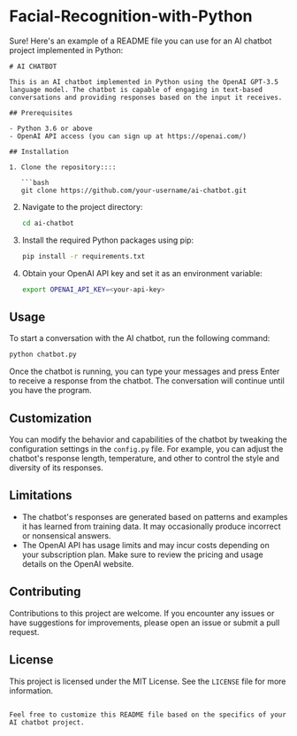 # Facial-Recognition-with-Python
Sure! Here's an example of a README file you can use for an AI chatbot project implemented in Python:

```
# AI CHATBOT

This is an AI chatbot implemented in Python using the OpenAI GPT-3.5 language model. The chatbot is capable of engaging in text-based conversations and providing responses based on the input it receives.

## Prerequisites

- Python 3.6 or above
- OpenAI API access (you can sign up at https://openai.com/)

## Installation

1. Clone the repository::::

   ```bash
   git clone https://github.com/your-username/ai-chatbot.git
   ```

2. Navigate to the project directory:

   ```bash
   cd ai-chatbot
   ```

3. Install the required Python packages using pip:

   ```bash
   pip install -r requirements.txt
   ```

4. Obtain your OpenAI API key and set it as an environment variable:

   ```bash
   export OPENAI_API_KEY=<your-api-key>
   ```

## Usage

To start a conversation with the AI chatbot, run the following command:

```bash
python chatbot.py
```

Once the chatbot is running, you can type your messages and press Enter to receive a response from the chatbot. The conversation will continue until you have the program.

## Customization

You can modify the behavior and capabilities of the chatbot by tweaking the configuration settings in the `config.py` file. For example, you can adjust the chatbot's response length, temperature, and other to control the style and diversity of its responses.

## Limitations

- The chatbot's responses are generated based on patterns and examples it has learned from training data. It may occasionally produce incorrect or nonsensical answers.
- The OpenAI API has usage limits and may incur costs depending on your subscription plan. Make sure to review the pricing and usage details on the OpenAI website.

## Contributing

Contributions to this project are welcome. If you encounter any issues or have suggestions for improvements, please open an issue or submit a pull request.

## License

This project is licensed under the MIT License. See the `LICENSE` file for more information.
```

Feel free to customize this README file based on the specifics of your AI chatbot project.
